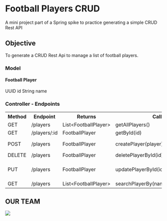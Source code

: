 ﻿# Football Players CRUD

A mini project part of a Spring spike to practice generating a simple CRUD Rest API

## Objective

To generate a CRUD Rest Api to manage a list of football players.

### Model

#### Football Player

UUID id
String name

### Controller - Endpoints

<table>
<tr><th>Method</th><th>Endpoint</th><th>Returns</th><th>Calls</th><th>Params</th></tr>
<tr>
<td>GET</td><td>/players</td><td>List&lt;FootballPlayer&gt;</td><td>getAllPlayers()</td><td>None</td>
</tr>
<tr>
<td>GET</td><td>/players/:id</td><td>FootballPlayer</td><td>getById(id)</td><td>UUID id</td>
</tr>
<tr>
<td>POST</td><td>/players</td><td>FootballPlayer</td><td>createPlayer(player)</td><td>FootballPlayer player</td>
</tr>
<tr>
<td>DELETE</td><td>/players</td><td>FootballPlayer</td><td>deletePlayerById(id)</td><td>UUID id</td>
</tr>
<tr>
<td>PUT</td><td>/players</td><td>FootballPlayer</td><td>updatePlayerById(id,newPlayerData)</td><td>UUID id, FootballPlayer newPlayerData</td>
</tr>
<tr>
<td>GET</td><td>/players</td><td>List&lt;FootballPlayer&gt;</FootballPlayer></td><td>searchPlayerBy(name)</td><td>String name</td>
</tr>

</table>

## OUR TEAM

<a href="https://github.com/mihaelagheorghiu10/SpringCRUD/graphs/contributors">
  <img src="https://contrib.rocks/image?repo=mihaelagheorghiu10/SpringCRUD" />
</a>

